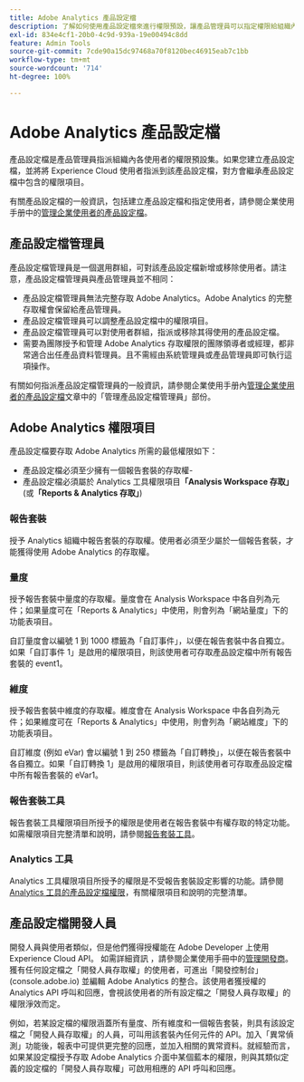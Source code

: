 ```yaml
---
title: Adobe Analytics 產品設定檔
description: 了解如何使用產品設定檔來進行權限預設，讓產品管理員可以指定權限給組織內的使用者。
exl-id: 834e4cf1-20b0-4c9d-939a-19e00494c8dd
feature: Admin Tools
source-git-commit: 7cde90a15dc97468a70f8120bec46915eab7c1bb
workflow-type: tm+mt
source-wordcount: '714'
ht-degree: 100%

---
```


# Adobe Analytics 產品設定檔

產品設定檔是產品管理員指派組織內各使用者的權限預設集。如果您建立產品設定檔，並將將 Experience Cloud 使用者指派到該產品設定檔，對方會繼承產品設定檔中包含的權限項目。

有關產品設定檔的一般資訊，包括建立產品設定檔和指定使用者，請參閱企業使用手册中的[管理企業使用者的產品設定檔](https://helpx.adobe.com/tw/enterprise/using/manage-product-profiles.html)。

## 產品設定檔管理員

產品設定檔管理員是一個選用群組，可對該產品設定檔新增或移除使用者。請注意，產品設定檔管理員與產品管理員並不相同：

* 產品設定檔管理員無法完整存取 Adobe Analytics。Adobe Analytics 的完整存取權會保留給產品管理員。
* 產品設定檔管理員可以調整產品設定檔中的權限項目。
* 產品設定檔管理員可以對使用者群組，指派或移除其得使用的產品設定檔。
* 需要為團隊授予和管理 Adobe Analytics 存取權限的團隊領導者或經理，都非常適合出任產品資料管理員。且不需經由系統管理員或產品管理員即可執行這項操作。

有關如何指派產品設定檔管理員的一般資訊，請參閱企業使用手册內[管理企業使用者的產品設定檔](https://helpx.adobe.com/tw/enterprise/using/manage-product-profiles.html)文章中的「管理產品設定檔管理員」部份。

## Adobe Analytics 權限項目

產品設定檔要存取 Adobe Analytics 所需的最低權限如下：

* 產品設定檔必須至少擁有一個報告套裝的存取權-
* 產品設定檔必須屬於 Analytics 工具權限項目&#x200B;**「Analysis Workspace 存取」**(或&#x200B;**「Reports &amp; Analytics 存取」**)

### 報告套裝

授予 Analytics 組織中報告套裝的存取權。使用者必須至少屬於一個報告套裝，才能獲得使用 Adobe Analytics 的存取權。

### 量度

授予報告套裝中量度的存取權。量度會在 Analysis Workspace 中各自列為元件；如果量度可在「Reports &amp; Analytics」中使用，則會列為「網站量度」下的功能表項目。

自訂量度會以編號 1 到 1000 標籤為「自訂事件」，以便在報告套裝中各自獨立。如果「自訂事件 1」是啟用的權限項目，則該使用者可存取產品設定檔中所有報告套裝的 event1。

### 維度

授予報告套裝中維度的存取權。維度會在 Analysis Workspace 中各自列為元件；如果維度可在「Reports &amp; Analytics」中使用，則會列為「網站維度」下的功能表項目。

自訂維度 (例如 eVar) 會以編號 1 到 250 標籤為「自訂轉換」，以便在報告套裝中各自獨立。如果「自訂轉換 1」是啟用的權限項目，則該使用者可存取產品設定檔中所有報告套裝的 eVar1。

### 報告套裝工具

報告套裝工具權限項目所授予的權限是使用者在報告套裝中有權存取的特定功能。如需權限項目完整清單和說明，請參閱[報告套裝工具](report-suite-tools.md)。

### Analytics 工具

Analytics 工具權限項目所授予的權限是不受報告套裝設定影響的功能。請參閱 [Analytics 工具的產品設定檔權限](analytics-tools.md)，有關權限項目和說明的完整清單。

## 產品設定檔開發人員

開發人員與使用者類似，但是他們獲得授權能在 Adobe Developer 上使用 Experience Cloud API。 如需詳細資訊 ，請參閱企業使用手冊中的[管理開發商](https://helpx.adobe.com/tw/enterprise/using/manage-developers.html)。 獲有任何設定檔之「開發人員存取權」的使用者，可進出「開發控制台」(console.adobe.io) 並編輯 Adobe Analytics 的整合。該使用者獲授權的 Analytics API 呼叫和回應，會視該使用者的所有設定檔之「開發人員存取權」的權限淨效而定。

例如，若某設定檔的權限涵蓋所有量度、所有維度和一個報告套裝，則具有該設定檔之「開發人員存取權」的人員，可叫用該套裝內任何元件的 API。加入「異常偵測」功能後，報表中可提供更完整的回應，並加入相關的異常資料。就經驗而言，如果某設定檔授予存取 Adobe Analytics 介面中某個藍本的權限，則與其類似定義的設定檔的「開發人員存取權」可啟用相應的 API 呼叫和回應。
